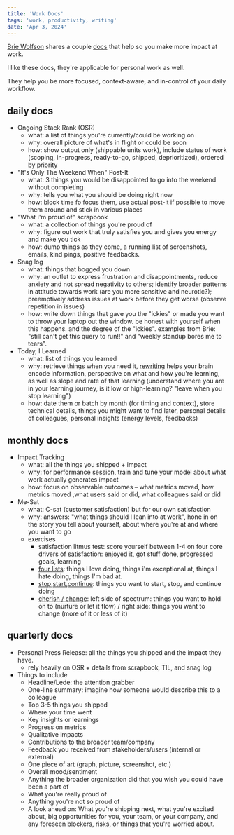 ```yaml
---
title: 'Work Docs'
tags: 'work, productivity, writing'
date: 'Apr 3, 2024'
---
```


[Brie Wolfson](https://www.briewolfson.com/) shares a couple [docs](https://review.firstround.com/ditch-your-to-do-list-and-use-these-docs-to-make-more-impact) that help so you make more impact at work.

I like these docs, they're applicable for personal work as well.

They help you be more focused, context-aware, and in-control of your daily workflow.

## daily docs

- Ongoing Stack Rank (OSR)
  - what: a list of things you're currently/could be working on
  - why: overall picture of what's in flight or could be soon
  - how: show output only (shippable units work), include status of work (scoping, in-progress, ready-to-go, shipped, deprioritized), ordered by priority
- "It's Only The Weekend When" Post-It
  - what: 3 things you would be disappointed to go into the weekend without completing
  - why: tells you what you should be doing right now
  - how: block time fo focus them, use actual post-it if possible to move them around and stick in various places
- "What I'm proud of" scrapbook
  - what: a collection of things you're proud of
  - why: figure out work that truly satisfies you and gives you energy and make you tick
  - how: dump things as they come, a running list of screenshots, emails, kind pings, positive feedbacks.
- Snag log
  - what: things that bogged you down
  - why: an outlet to express frustration and disappointments, reduce anxiety and not spread negativity to others; identify broader patterns in attitude towards work (are you more sensitive and neurotic?); preemptively address issues at work before they get worse (observe repetition in issues)
  - how: write down things that gave you the "ickies" or made you want to throw your laptop out the window. be honest with yourself when this happens. and the degree of the "ickies". examples from Brie: "still can't get this query to run!!" and "weekly standup bores me to tears".
- Today, I Learned
  - what: list of things you learned
  - why: retrieve things when you need it, [rewriting](https://psycnet.apa.org/record/2012-27380-001) helps your brain encode information, perspective on what and how you're learning, as well as slope and rate of that learning (understand where you are in your learning journey, is it low or high-learning? "leave when you stop learning")
  - how: date them or batch by month (for timing and context), store technical details, things you might want to find later, personal details of colleagues, personal insights (energy levels, feedbacks)

## monthly docs

- Impact Tracking
  - what: all the things you shipped + impact
  - why: for performance session, train and tune your model about what work actually generates impact
  - how: focus on observable outcomes – what metrics moved, how metrics moved ,what users said or did, what colleagues said or did
- Me-Sat
  - what: C-sat (customer satisfaction) but for our own satisfaction
  - why: answers: "what things should I lean into at work", hone in on the story you tell about yourself, about where you're at and where you want to go
  - exercises
    - satisfaction litmus test: score yourself between 1-4 on four core drivers of satisfaction: enjoyed it, got stuff done, progressed goals, learning
    - [four lists](https://review.firstround.com/the-ics-guide-to-driving-career-conversations-25-tips-for-purposeful-career-planning/): things I love doing, things i'm exceptional at, things I hate doing, things I'm bad at.
    - [stop,start,continue](https://www.figma.com/community/file/902360742254392915?ref=review.firstround.com): things you want to start, stop, and continue doing
    - [cherish / change](https://www.figma.com/community/file/1096505577463635285?ref=review.firstround.com): left side of spectrum: things you want to hold on to (nurture or let it flow) / right side: things you want to change (more of it or less of it)

## quarterly docs

- Personal Press Release: all the things you shipped and the impact they have.
  - rely heavily on OSR + details from scrapbook, TIL, and snag log
- Things to include
  - Headline/Lede: the attention grabber
  - One-line summary: imagine how someone would describe this to a colleague
  - Top 3-5 things you shipped
  - Where your time went
  - Key insights or learnings
  - Progress on metrics
  - Qualitative impacts
  - Contributions to the broader team/company
  - Feedback you received from stakeholders/users (internal or external)
  - One piece of art (graph, picture, screenshot, etc.)
  - Overall mood/sentiment
  - Anything the broader organization did that you wish you could have been a part of
  - What you're really proud of
  - Anything you're not so proud of
  - A look ahead on: What you're shipping next, what you're excited about, big opportunities for you, your team, or your company, and any foreseen blockers, risks, or things that you're worried about.
